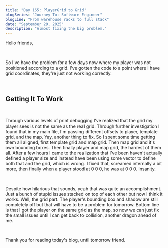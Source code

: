 ```yaml
---
title: "Day 165: PlayerGrid to Grid"
blogSeries: "Journey To: Software Engineer"
blogLine: "From warehouse racks to full stack"
date: "September 29, 2025"
description: "Almost fixing the big problem."
---
```


Hello friends,

<br>

So I've have the problem for a few days now where my player was not positioned according to a grid. I've gotten the code to a point where I have grid coordinates, they're just not working correctly.

<br>

## Getting It To Work

<br>

Through various levels of print debugging I've realized that the grid my player sees is not the same as the real grid. Through further investigation I found that in my main file, I'm passing different offsets to player, template grid, and the map. Yay, another thing to fix. So I spent some time getting them all aligned, first template grid and map grid. Then map grid and it's own bounding boxes. Then finally player and map grid, the hardest of them all. After a few hours I came to the realization that I've been haven't actually defined a player size and instead have been using some vector to define both that and the grid, which is wrong. I fixed that, screamed internally a bit more, then finally when a player stood at 0 0 0, he was at 0 0 0. Insanity.

<br>

Despite how hilarious that sounds, yeah that was quite an accomplishment. Just a bunch of stupid issues stacked on top of each other but now I think it works. Well, the grid part. The player's bounding box and shadow are still completely off but that will have to be a problem for tomorrow. Bottom line is that I got the player on the same grid as the map, so now we can just fix the small issues until I can get back to collision, another dragon ahead of me.

<br>

Thank you for reading today's blog, until tomorrow friend.
